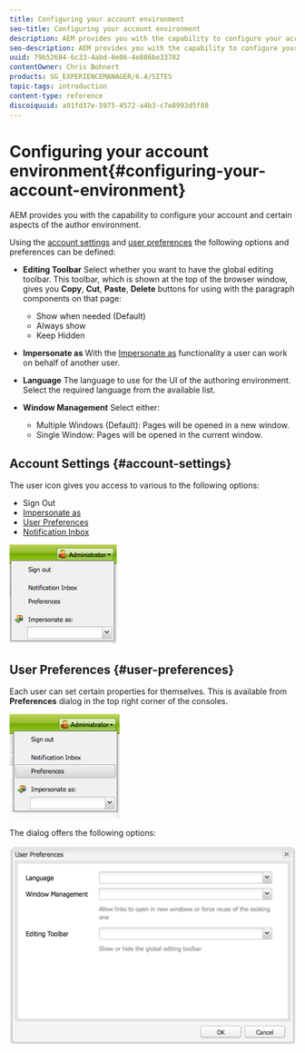 ```yaml
---
title: Configuring your account environment
seo-title: Configuring your account environment
description: AEM provides you with the capability to configure your account and certain aspects of the author environment.
seo-description: AEM provides you with the capability to configure your account and certain aspects of the author environment.
uuid: 79b52684-6c33-4abd-8e06-4e886be33782
contentOwner: Chris Bohnert
products: SG_EXPERIENCEMANAGER/6.4/SITES
topic-tags: introduction
content-type: reference
discoiquuid: a91fd37e-5975-4572-a4b3-c7e8993d5f88
---
```


# Configuring your account environment{#configuring-your-account-environment}

AEM provides you with the capability to configure your account and certain aspects of the author environment.

Using the [account settings](#account-settings) and [user preferences](#user-preferences) the following options and preferences can be defined:

* **Editing Toolbar** 
  Select whether you want to have the global editing toolbar. This toolbar, which is shown at the top of the browser window, gives you **Copy**, **Cut**, **Paste**, **Delete** buttons for using with the paragraph components on that page:

    * Show when needed (Default)
    * Always show
    * Keep Hidden

* **Impersonate as** 
  With the [Impersonate as](/help/sites-administering/security.md#impersonating-another-user) functionality a user can work on behalf of another user.

* **Language** 
  The language to use for the UI of the authoring environment. Select the required language from the available list.  

* **Window Management** 
  Select either:

    * Multiple Windows (Default): Pages will be opened in a new window.
    * Single Window: Pages will be opened in the current window.

## Account Settings {#account-settings}

The user icon gives you access to various to the following options:

* Sign Out
* [Impersonate as](/help/sites-administering/security.md#impersonating-another-user)
* [User Preferences](#user-preferences) 
* [Notification Inbox](/help/sites-classic-ui-authoring/author-env-inbox.md)

![chlimage_1-170](assets/chlimage_1-170.png)

## User Preferences {#user-preferences}

Each user can set certain properties for themselves. This is available from **Preferences** dialog in the top right corner of the consoles.

![screen_shot_2012-02-08at105033am](assets/screen_shot_2012-02-08at105033am.png)

The dialog offers the following options:

![chlimage_1-171](assets/chlimage_1-171.png)

